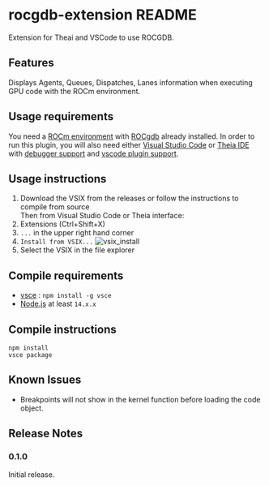 # rocgdb-extension README

Extension for Theai and VSCode to use ROCGDB.

## Features

Displays Agents, Queues, Dispatches, Lanes information when executing GPU code with the ROCm environment.

## Usage requirements

You need a [ROCm environment](https://github.com/RadeonOpenCompute/ROCm) with [ROCgdb](https://github.com/ROCm-Developer-Tools/ROCgdb) already installed.
In order to run this plugin, you will also need either [Visual Studio Code](https://github.com/Microsoft/vscode) or [Theia IDE](https://github.com/eclipse-theia/theia) with [debugger support](https://www.npmjs.com/package/@theia/debug) and [vscode plugin support](https://www.npmjs.com/package/@theia/plugin-ext-vscode).

## Usage instructions

1. Download the VSIX from the releases or follow the instructions to compile from source <br />
Then from Visual Studio Code or Theia interface:
2. Extensions (Ctrl+Shift+X)
3. `...` in the upper right hand corner
4. `Install from VSIX...`
![vsix_install](https://user-images.githubusercontent.com/62610907/150175031-13df67bc-5105-4036-93cc-6f053495303a.gif)
6. Select the VSIX in the file explorer

## Compile requirements

- [vsce](https://github.com/microsoft/vscode-vsce) : `npm install -g vsce`
- [Node.js](https://nodejs.org/en/) at least `14.x.x`

## Compile instructions

```
npm install
vsce package
```

## Known Issues

- Breakpoints will not show in the kernel function before loading the code object.

## Release Notes

### 0.1.0

Initial release.
